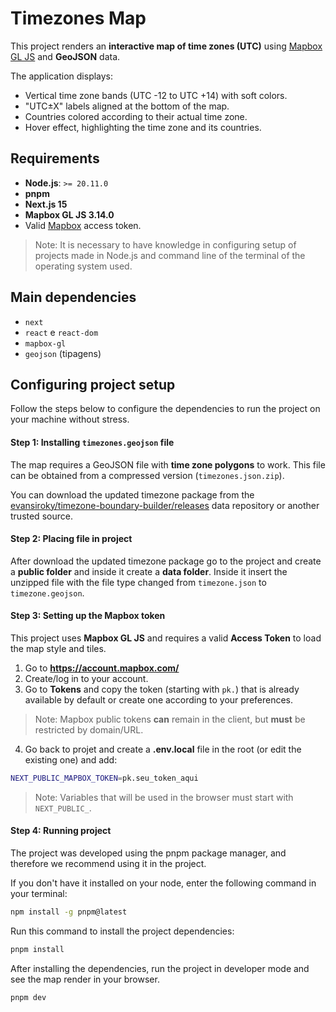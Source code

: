 # Timezones Map

This project renders an **interactive map of time zones (UTC)** using [Mapbox GL JS](https://docs.mapbox.com/mapbox-gl-js) and **GeoJSON** data.

The application displays:

- Vertical time zone bands (UTC -12 to UTC +14) with soft colors.
- "UTC±X" labels aligned at the bottom of the map.
- Countries colored according to their actual time zone.
- Hover effect, highlighting the time zone and its countries.

## Requirements

- **Node.js**: `>= 20.11.0`  
- **pnpm**  
- **Next.js 15**  
- **Mapbox GL JS 3.14.0**  
- Valid [Mapbox](https://account.mapbox.com/) access token.

> Note: It is necessary to have knowledge in configuring setup of projects made in Node.js and command line of the terminal of the operating system used. 

## Main dependencies

- `next`  
- `react` e `react-dom`  
- `mapbox-gl`  
- `geojson` (tipagens)  

## Configuring project setup

Follow the steps below to configure the dependencies to run the project on your machine without stress.

#### Step 1: Installing `timezones.geojson` file

The map requires a GeoJSON file with **time zone polygons** to work. This file can be obtained from a compressed version (`timezones.json.zip`).

You can download the updated timezone package from the [evansiroky/timezone-boundary-builder/releases](https://github.com/evansiroky/timezone-boundary-builder/releases) data repository or another trusted source. 

#### Step 2: Placing file in project

After download the updated timezone package go to the project and create a **public folder** and inside it create a **data folder**. Inside it insert the unzipped file with the file type changed from `timezone.json` to `timezone.geojson`.

#### Step 3: Setting up the Mapbox token

This project uses **Mapbox GL JS** and requires a valid **Access Token** to load the map style and tiles.

1. Go to **https://account.mapbox.com/**
2. Create/log in to your account.
3. Go to **Tokens** and copy the token (starting with `pk.`) that is already available by default or create one according to your preferences.

> Note: Mapbox public tokens **can** remain in the client, but **must** be restricted by domain/URL.

4. Go back to projet and create a **.env.local** file in the root (or edit the existing one) and add:

```bash
NEXT_PUBLIC_MAPBOX_TOKEN=pk.seu_token_aqui
```

> Note: Variables that will be used in the browser must start with `NEXT_PUBLIC_`.

#### Step 4: Running project

The project was developed using the pnpm package manager, and therefore we recommend using it in the project.

If you don't have it installed on your node, enter the following command in your terminal:

```bash
npm install -g pnpm@latest
```

Run this command to install the project dependencies:

```bash
pnpm install
```

After installing the dependencies, run the project in developer mode and see the map render in your browser.

```bash
pnpm dev
```

